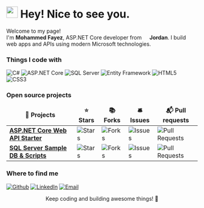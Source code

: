 <h1><img src="https://emojis.slackmojis.com/emojis/images/1531849430/4246/blob-sunglasses.gif?1531849430" width="30"/> Hey! Nice to see you.</h1>

<p>Welcome to my page! </br> I'm <b>Mohammed Fayez</b>, ASP.NET Core developer from <img src="https://upload.wikimedia.org/wikipedia/commons/thumb/c/c0/Flag_of_Jordan.svg/32px-Flag_of_Jordan.svg.png" width="13"/> <b>Jordan</b>. I build web apps and APIs using modern Microsoft technologies.</p>

<h3>Things I code with</h3>
<p>
  <img alt="C#" src="https://img.shields.io/badge/-C%23-239120?style=flat-square&logo=c-sharp&logoColor=white" />
  <img alt="ASP.NET Core" src="https://img.shields.io/badge/-ASP.NET_Core-512BD4?style=flat-square&logo=asp.net&logoColor=white" />
  <img alt="SQL Server" src="https://img.shields.io/badge/-SQL_Server-CC2927?style=flat-square&logo=microsoft-sql-server&logoColor=white" />
  <img alt="Entity Framework" src="https://img.shields.io/badge/-Entity_Framework-512BD4?style=flat-square&logo=entity-framework&logoColor=white" />
  <img alt="HTML5" src="https://img.shields.io/badge/-HTML5-E34F26?style=flat-square&logo=html5&logoColor=white" />
  <img alt="CSS3" src="https://img.shields.io/badge/-CSS3-1572B6?style=flat-square&logo=css3&logoColor=white" />
</p>

<h3>Open source projects</h3>
<table>
  <thead align="center">
    <tr border: none;>
      <td><b>🎁 Projects</b></td>
      <td><b>⭐ Stars</b></td>
      <td><b>📚 Forks</b></td>
      <td><b>🛎 Issues</b></td>
      <td><b>📬 Pull requests</b></td>
    </tr>
  </thead>
  <tbody>
    <tr>
      <td><a href="#"><b>ASP.NET Core Web API Starter</b></a></td>
      <td><img alt="Stars" src="https://img.shields.io/github/stars/mhmdFayez41/aspnetcore-webapi-starter?style=flat-square&labelColor=343b41"/></td>
      <td><img alt="Forks" src="https://img.shields.io/github/forks/mhmdFayez41/aspnetcore-webapi-starter?style=flat-square&labelColor=343b41"/></td>
      <td><img alt="Issues" src="https://img.shields.io/github/issues/mhmdFayez41/aspnetcore-webapi-starter?style=flat-square&labelColor=343b41"/></td>
      <td><img alt="Pull Requests" src="https://img.shields.io/github/issues-pr/mhmdFayez41/aspnetcore-webapi-starter?style=flat-square&labelColor=343b41"/></td>
    </tr>
    <tr>
      <td><a href="#"><b>SQL Server Sample DB & Scripts</b></a></td>
      <td><img alt="Stars" src="https://img.shields.io/github/stars/mhmdFayez41/sqlserver-sample-db?style=flat-square&labelColor=343b41"/></td>
      <td><img alt="Forks" src="https://img.shields.io/github/forks/mhmdFayez41/sqlserver-sample-db?style=flat-square&labelColor=343b41"/></td>
      <td><img alt="Issues" src="https://img.shields.io/github/issues/mhmdFayez41/sqlserver-sample-db?style=flat-square&labelColor=343b41"/></td>
      <td><img alt="Pull Requests" src="https://img.shields.io/github/issues-pr/mhmdFayez41/sqlserver-sample-db?style=flat-square&labelColor=343b41"/></td>
    </tr>
  </tbody>
</table>

<h3>Where to find me</h3>
<p>
<a href="https://github.com/mhmdFayez41" target="_blank"><img alt="Github" src="https://img.shields.io/badge/GitHub-%2312100E.svg?&style=for-the-badge&logo=Github&logoColor=white" /></a>
<a href="https://www.linkedin.com/in/mohammad-fayez-321563325" target="_blank"><img alt="LinkedIn" src="https://img.shields.io/badge/linkedin-%230077B5.svg?&style=for-the-badge&logo=linkedin&logoColor=white" /></a>
<a href="mailto:your-mhmdfayez17@gmail.com" target="_blank"><img alt="Email" src="https://img.shields.io/badge/Email-D14836?style=for-the-badge&logo=gmail&logoColor=white" /></a>
</p>

<p align="center">Keep coding and building awesome things! 🚀</p>
